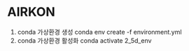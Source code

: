 # AIRKON

1. conda 가상환경 생성
   conda env create -f environment.yml
2. conda 가상환경 활성화
   conda activate 2_5d_env
